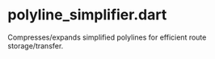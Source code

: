 # polyline_simplifier.dart
Compresses/expands simplified polylines for efficient route storage/transfer.
